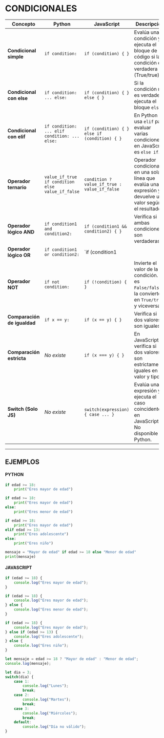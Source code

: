 # CONDICIONALES

| Concepto                   | Python                                        | JavaScript                                  | Descripción                                                                                          |
|----------------------------|-----------------------------------------------|---------------------------------------------|------------------------------------------------------------------------------------------------------|
| **Condicional simple**      | `if condition:`                              | `if (condition) { }`                        | Evalúa una condición y ejecuta el bloque de código si la condición es verdadera (True/true).          |
| **Condicional con else**    | `if condition: ... else:`                    | `if (condition) { } else { }`               | Si la condición no es verdadera, ejecuta el bloque `else`.                                            |
| **Condicional con elif**    | `if condition: ... elif condition: ... else:` | `if (condition) { } else if (condition) { }`| En Python se usa `elif` para evaluar varias condiciones, en JavaScript es `else if`.                  |
| **Operador ternario**       | `value_if_true if condition else value_if_false`| `condition ? value_if_true : value_if_false`| Operador condicional en una sola línea que evalúa una expresión y devuelve un valor según el resultado.|
| **Operador lógico AND**     | `if condition1 and condition2:`               | `if (condition1 && condition2) { }`         | Verifica si ambas condiciones son verdaderas.                                                         |
| **Operador lógico OR**      | `if condition1 or condition2:`                | `if (condition1 || condition2) { }`         | Verifica si al menos una de las condiciones es verdadera.                                             |
| **Operador NOT**            | `if not condition:`                           | `if (!condition) { }`                       | Invierte el valor de la condición. Si es `False/false`, la convierte en `True/true`, y viceversa.      |
| **Comparación de igualdad** | `if x == y:`                                  | `if (x == y) { }`                           | Verifica si dos valores son iguales.                                                                 |
| **Comparación estricta**    | *No existe*                                   | `if (x === y) { }`                          | En JavaScript, verifica si dos valores son estrictamente iguales en valor y tipo.                     |
| **Switch (Solo JS)**        | *No existe*                                   | `switch(expression) { case ... }`           | Evalúa una expresión y ejecuta el caso coincidente en JavaScript. No disponible en Python.            |
 ---

## EJEMPLOS

#### PYTHON

```python
if edad >= 18:
    print("Eres mayor de edad")
```

```python
if edad >= 18:
    print("Eres mayor de edad")
else:
    print("Eres menor de edad")
```

```python
if edad >= 18:
    print("Eres mayor de edad")
elif edad >= 13:
    print("Eres adolescente")
else:
    print("Eres niño")
```

```python
mensaje = "Mayor de edad" if edad >= 18 else "Menor de edad"
print(mensaje)
```

#### JAVASCRIPT

```javascript
if (edad >= 18) {
    console.log("Eres mayor de edad");
}
```

```javascript
if (edad >= 18) {
    console.log("Eres mayor de edad");
} else {
    console.log("Eres menor de edad");
}
```

```javascript
if (edad >= 18) {
    console.log("Eres mayor de edad");
} else if (edad >= 13) {
    console.log("Eres adolescente");
} else {
    console.log("Eres niño");
}
```

```javascript
let mensaje = edad >= 18 ? "Mayor de edad" : "Menor de edad";
console.log(mensaje);
```

```javascript
let dia = 3;
switch(dia) {
    case 1:
        console.log("Lunes");
        break;
    case 2:
        console.log("Martes");
        break;
    case 3:
        console.log("Miércoles");
        break;
    default:
        console.log("Día no válido");
}
```
